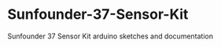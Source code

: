 Sunfounder-37-Sensor-Kit
========================

Sunfounder 37 Sensor Kit arduino sketches and documentation
